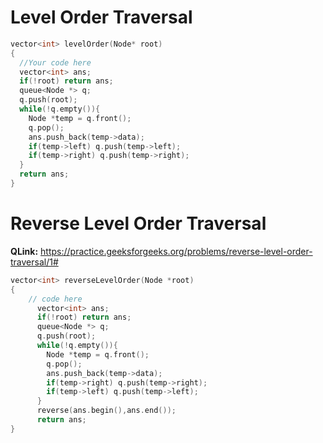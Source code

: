 # Level Order Traversal

```c++
vector<int> levelOrder(Node* root)
{
  //Your code here
  vector<int> ans;
  if(!root) return ans;
  queue<Node *> q;
  q.push(root);
  while(!q.empty()){
    Node *temp = q.front();
    q.pop();
    ans.push_back(temp->data);
    if(temp->left) q.push(temp->left);
    if(temp->right) q.push(temp->right);
  }
  return ans;
}
```

# Reverse Level Order Traversal 
**QLink:** https://practice.geeksforgeeks.org/problems/reverse-level-order-traversal/1#

```c++
vector<int> reverseLevelOrder(Node *root)
{
    // code here
      vector<int> ans;
      if(!root) return ans;
      queue<Node *> q;
      q.push(root);
      while(!q.empty()){
        Node *temp = q.front();
        q.pop();
        ans.push_back(temp->data);
        if(temp->right) q.push(temp->right);
        if(temp->left) q.push(temp->left);
      }
      reverse(ans.begin(),ans.end());
      return ans;
}
```
